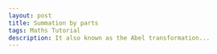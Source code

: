 ```yaml
---
layout: post
title: Summation by parts
tags: Maths Tutorial
description: It also known as the Abel transformation...
---
```

